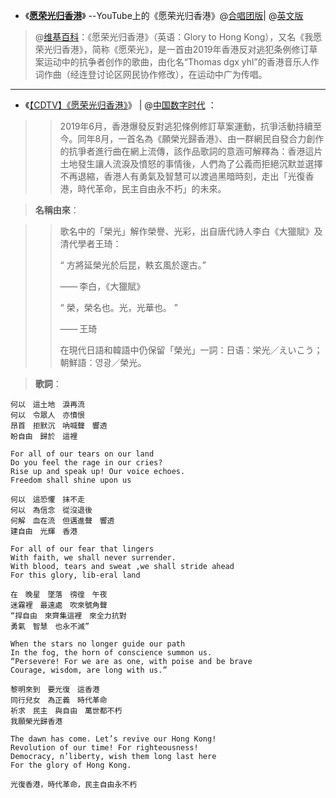 - 《[**愿荣光归香港**](https://zh.wikipedia.org/wiki/願榮光歸香港)》 --YouTube上的《愿荣光归香港》@[合唱团版](https://www.youtube.com/watch?v=y7yRDOLCy4Y&t=0h0m0s)| @[英文版](https://www.youtube.com/watch?v=koOAJHt9UO8&t=0h0m0s)
> @[维基百科](https://zh.wikipedia.org/wiki/願榮光歸香港)：《愿荣光归香港》（英语：Glory to Hong Kong），又名《我愿荣光归香港》，简称《愿荣光》，是一首由2019年香港反对逃犯条例修订草案运动中的抗争者创作的歌曲，由化名“Thomas dgx yhl”的香港音乐人作词作曲（经连登讨论区网民协作修改），在运动中广为传唱。

----------------------------------------------------------------

- 《[【CDTV】《愿荣光归香港》](https://chinadigitaltimes.net/space/%E6%84%BF%E8%8D%A3%E5%85%89%E5%BD%92%E9%A6%99%E6%B8%AF)》 | @[中国数字时代](https://chinadigitaltimes.net/chinese/2019/09/%E3%80%90cdtv%E3%80%91%E6%84%BF%E8%8D%A3%E5%85%89%E5%BD%92%E9%A6%99%E6%B8%AF/) ：

>> 2019年6月，香港爆發反對逃犯條例修訂草案運動，抗爭活動持續至今。同年8月，一首名為《願榮光歸香港》、由一群網民自發合力創作的抗爭者進行曲在網上流傳，該作品歌詞的意涵可解釋為：香港這片土地發生讓人流淚及憤怒的事情後，人們為了公義而拒絕沉默並選擇不再退縮，香港人有勇氣及智慧可以渡過黑暗時刻，走出「光復香港，時代革命，民主自由永不朽」的未來。

> **名稱由來**：

>> 歌名中的「榮光」解作榮譽、光彩，出自唐代詩人李白《大獵賦》及清代學者王琦：
>>
>> “ 方將延榮光於后昆，軼玄風於邃古。”
>>
>> —— 李白，《大獵賦》
>>
>> “ 榮，榮名也。光，光華也。 ”
>>
>> —— 王琦
>> 
>> 在現代日語和韓語中仍保留「榮光」一詞：日语：栄光／えいこう；朝鮮語：영광／榮光。

> **歌詞**：

```
何以　這土地　淚再流
何以　令眾人　亦憤恨
昂首　拒默沉　吶喊聲　響透
盼自由　歸於　這裡

For all of our tears on our land
Do you feel the rage in our cries?
Rise up and speak up! Our voice echoes.
Freedom shall shine upon us

何以　這恐懼　抹不走
何以　為信念　從沒退後
何解　血在流　但邁進聲　響透
建自由　光輝　香港

For all of our fear that lingers
With faith, we shall never surrender.
With blood, tears and sweat ,we shall stride ahead
For this glory, lib-eral land

在　晚星　墜落　徬徨　午夜
迷霧裡　最遠處　吹來號角聲
“捍自由　來齊集這裡　來全力抗對
勇氣　智慧　也永不滅”

When the stars no longer guide our path
In the fog, the horn of conscience summon us.
“Persevere! For we are as one, with poise and be brave
Courage, wisdom, are long with us.”

黎明來到　要光復　這香港
同行兒女　為正義　時代革命
祈求　民主　與自由　萬世都不朽
我願榮光歸香港

The dawn has come. Let’s revive our Hong Kong!
Revolution of our time! For righteousness!
Democracy, n’liberty, wish them long last here
For the glory of Hong Kong.

光復香港，時代革命，民主自由永不朽
```
